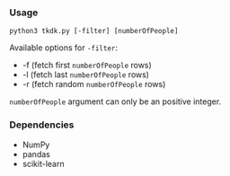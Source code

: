 ### Usage

```
python3 tkdk.py [-filter] [numberOfPeople]
```

Available options for ```-filter```:

- -f (fetch first ```numberOfPeople``` rows)
- -l (fetch last ```numberOfPeople``` rows)
- -r (fetch random ```numberOfPeople``` rows)

```numberOfPeople``` argument can only be an positive integer.

### Dependencies

- NumPy
- pandas
- scikit-learn